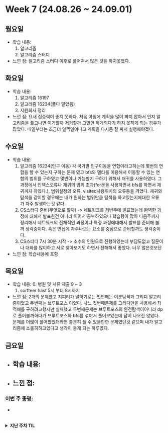 # Week 7 (24.08.26 ~ 24.09.01)

## 월요일

- 학습 내용:
  1. 알고리즘
  2. 알고리즘 스터디
- 느낀 점:
  알고리즘 스터디 이후로 풀어져서 많은 것을 하지못했다.

## 화요일

- 학습 내용:
  1. 알고리즘 16197
  2. 알고리즘 16234(풀다 말았음)
  3. 지원회사 정리
- 느낀 점:
  요새 집중력이 좋지 못하다. 처음 아침에 계획을 많이 짜지 않아서 인지 알고리즘을 풀고나면 이거할까 저거할까 고민만 하게되다가 하지 못하게 되는 경우가 많았다.
  내일부터는 조금더 일찍일어나고 계획을 다시좀 잘 짜서 실행해야겠다.

## 수요일

- 학습 내용:
  1. 알고리즘 16234(인구 이동) 각 국가별 인구이동을 연합이라고하는데 몇번의 연합을 할 수 있는지 구하는 문제 였고
     bfs와 델타를 이용해서 이동할 수 있는 연합의 범위를 구하였고 몇번이나 가능할지 구하기 위해서 재귀를 사용하였다.
     그 과정에서 인덱스오류나 재귀의 범위 초과(for문을 사용하면서 bfs를 하면서 재귀까지 하였다.), 범위설정의 오류, visited사용위치의 오류등을 격었다.
     재귀와 탐색을 같이할 경우에는 내가 원하는 범위만큼 탐색을 하고있는지에대한 오류가 자주 발생하는것 같다.
  2. CS스터디 준비(무엇으로 할까) ->
     네트워크를 저번주에 발표했는데 완벽한 과정에 대해서 발표한건 아니라 이어서 공부하였으나 학습량이 많아 다음주까지 정리해서 네트워크의 전체적인 과정이나
     특정 과정에대해서 발표를 준비해 볼까 생각중이다. 혹은 면접에 자주나오는 요소를 중심으로 준비할까도 생각중이다.
  3. CS스터디 7시 30분 시작 ->
     소수의 인원으로 진행하였는데 부담도없고 질문이나 대화를 많이하고 서로 찾아보기도 하면서 진해해서 좋았다.
     너무 많은것보단
- 느낀 점: 학습내용에 포함

## 목요일

- 학습 내용: 0. 병원 및 서류 제출 9 ~ 3
  1. sorfteer hast 5시 부터 8시까지
- 느낀 점:
  2개의 문제였고
  지피티가 말하기로는
  첫번째는 이분탐색과 그리디 알고리즘이었고
  두번째는 브루트포스 이었다.
  나느 첫번째문제를 그리디만을 사용해서 최적해를 구하려고했지만 실패했고
  두번째문제는 브루트포스의 완전탐색이아니라 dp로 풀어볼까하다가 브루트포스와 bfs를 섞어서 풀어보았는데 답이 나오진 않았다.
  문제를 더많이 풀어봤었더라면 충분히 풀 수 있을만한 문제였던것 같으며
  내가 알고리즘에 소홀히하고있다고 생각이 들게 되는 하루였다.

## 금요일

- ## 학습 내용:
- ## 느낀 점:

### 이번 주 총평:

-

<br>
<details markdown="1">
  <summary><b>지난 주차 TIL</b></summary>

# Week 6 (24.08.26 ~ 24.09.01)

## 월요일

- 학습 내용: 어깨 근육 파열 및 인대 부상 견골(?) 외부에 의한 감염 및 신경통증 으로 인해 불참
- 느낀 점: 어깨 근육 파열 및 인대 부상 견골(?) 외부에 의한 감염 및 신경통증 으로 인해 불참

## 화요일

- 학습 내용: 어깨 근육 파열 및 인대 부상 견골(?) 외부에 의한 감염 및 신경통증 으로 인해 불참
- 느낀 점: 어깨 근육 파열 및 인대 부상 견골(?) 외부에 의한 감염 및 신경통증 으로 인해 불참

## 수요일

- 학습 내용:
  CS강의 듣기 네트워크
- 느낀 점: 몸이 많이 낫질않아서 많은걸 하지못했다.

## 목요일

- 학습 내용:
  1. CS내용 정리 및 네트워크 강의 듣기(트래픽까지완료)
  2. 우리은행 지원
  3. CS스터디
- 느낀 점: 한동안 몸이 아팠기 때문에 못했던것들이 양이 많아서 다양하게 공부하지는 못했으나 / 치료를 많이 했기때문에 의자에 앉거나 팔을사용해도 신경통이 올라오지 않기 때문에 스터디에 계속 임하려고한다. 알고리즘을 한동안 놓았고 영어도 못했기 때문에 점차적으로 해야하고 CS스터디를 오늘 진행해 보았는데 알아도 설명하지 못하는 부분이 많았다. 금요일 저녁부터 알바를 하기때문에 내일은 또 시간이 많이 없을것 같다. 아침에는 병원에서 치료를 받아야하고 점심이후부터 스터디를 한다면 많은건 못하지만 그래도 할 수 있음에 감사하다.
  이번에 아프고 느낀것은 실비 보험에 들어야하고 몸이 예전같지않다. 살아있음에 기뻐하고...다치지말자 의료대란이라 병원가기가 쉽지않다.

## 금요일

- ## 학습 내용:
  1. 알고리즘 1문제
- ## 느낀 점:
  알바 시간때문에 많이 공부하지는 못했음 알바시간에서 공부하는 시간을 가지려했으나 책상과 의자가 매우 안좋을것으로 되어있어서 그런지 팔에 무리가 와서 앞으로 알바에서는 간단한 작업만 할 예정

### 이번 주 총평:

- 간만에 건강이 괜찮아져서 많은것을 해볼 수 있을까 했지만 신경쓰이는 것이 있어서 불편하기도 했으나 머라도 할 수 있게 되서 기분은 좋았다.

# Week 5 (24.08.19 ~ 24.08.23)

## 월요일

- 학습 내용:
  1. 알고리즘 11780 / 17779 게리멘더링문제와 플로이드 워셜 알고리즘문제
  2. 알고리즘 스터디
  3. 오픽챕터 한개 및 강의
- 느낀 점: 몸이 불편한관계로 오랜만에 스터디를 하였는데 너무 급하게 따라가려고하지말고 차근차근 다시 해나가려고 한다.
  오픽의 경우에는 나마의 스크립트도 만들어보고 chat gpt를 이용하여 회화연습을 해보려고 계획중이다.
  채용공고가 많이 올라오고 있으므로 이번부터는 채용에 도전해 보려고 한다. 하루에 30분이상이라도 채용공고를 확인하고 지원자격을 확인해보고
  준비해서 지원하겠다.
  포트폴리오같은경우는 정리가 잘 안돼있다.

## 화요일

- 학습 내용:
  1. 알고리즘
  2. CS
  3. 영어

앞으로 해야할일은

1. 정보처리기사 실기 준비
2. 자소서에 나의 역량을 쓰기가 부족한 느낌이다. 포트폴리오 작성을 좀더해보자
3. 자소서나 포트폴리오 작성할 것이 부족하기 때문에 개인 프로젝트 할 것을 생각해보자.
4. 개인적으로 알고링즘별로 문제풀어보기

- 느낀 점:
  할게 많은데 몸이 빨리나았으면 좋겠다.

## 수요일

- 학습 내용: 어깨 근육 파열 및 인대 부상 견골(?) 외부에 의한 감염 및 신경통증 으로 인해 불참
- 느낀 점: 어깨 근육 파열 및 인대 부상 견골(?) 외부에 의한 감염 및 신경통증 으로 인해 불참

## 목요일

- 학습 내용: 어깨 근육 파열 및 인대 부상 견골(?) 외부에 의한 감염 및 신경통증 으로 인해 불참
- 느낀 점: 어깨 근육 파열 및 인대 부상 견골(?) 외부에 의한 감염 및 신경통증 으로 인해 불참

## 금요일

- 학습 내용: 어깨 근육 파열 및 인대 부상 견골(?) 외부에 의한 감염 및 신경통증 으로 인해 불참
- 느낀 점: 어깨 근육 파열 및 인대 부상 견골(?) 외부에 의한 감염 및 신경통증 으로 인해 불참

---

# Week 4 (24.08.12 ~ 24.08.16)

> 한 주 총평: 어깨 근육 파열 및 인대 부상 견골(?) 외부에 의한 감염 및 신경통증 으로 인해 불참

# Week 3 (24.08.05 ~ 24.08.09)

## 월요일

- 학습 내용:

1. 알고리즘 백준 1068 재시도(약간 수정)
2. 알고리즘 스터디
3. 독후감? 작성
4. CS스터디 준비
5. 오픽 1챕터 하기

- 느낀 점:
  알고리즘의 경우 1068이 다른 사람들과 많이 달랐다. 일단은 내가쓴 코드가 다른사람에 비해서 "비효율적이다"라고 생각이 들만큼 코드가 굉장히 길었다.
  나름 풀면서 꼭 필요한 부분이다 라고 생각하면서 풀었지만 너무 길었다. 알고리즘은 경험이 중요하다고 생각하기 때문에 더 많이 경험하는 방향으로 진행하면 될것이라고 생각한다.
  독서를 시작한것은 글을 쓰거나 아니면 생각하는 방법에 부족함을 느끼기 때문이었는데 생각 외로 책이 주는 교휸이 마음이나 생각에 많이 와닿는듯하다. 또한 실용적이기도 하다.
  스토리라는 키워드가 존재했는데 앞으로 자소서같은것을 쓸때는 어떤 스토리가 기업이 원할까 어떻게 관심을 이끌수 있을까 생각할 듯 하다.
  CS는 이번에 방식이 바뀌었다. 이번에는 디자인패턴쪽을 재차 하게 되었는데 방식이 바뀌었기 때문에 디자인 패턴에 대한 나의 생각과 구현, 그리고 좀더 깊게 알아보고자 했다.
  하지만 우선 생각이라는 어떤식으로 적어나가야할지 어려웠고 처음인 방식이다보니 어떤식으로 진행해야할지 어려움이 있다. 차근차근 해내야 겠다.
  오픽또한 아직까지 어려움이 있다. 강의나 스크립트나 책이나 늘고 있다는 생각이 들지 않는다. 방법에 대해서 다시 생각해 보겠다..

## 화요일

- 학습 내용: 어깨 근육 파열 및 인대 부상 견골(?) 외부에 의한 감염 및 신경통증 으로 인해 불참
- 느낀 점:

## 수요일

- 학습 내용: 어깨 근육 파열 및 인대 부상 견골(?) 외부에 의한 감염 및 신경통증 으로 인해 불참
- 느낀 점:

## 목요일

- 학습 내용: 어깨 근육 파열 및 인대 부상 견골(?) 외부에 의한 감염 및 신경통증 으로 인해 불참
- 느낀 점:

## 금요일

- 학습 내용: 어깨 근육 파열 및 인대 부상 견골(?) 외부에 의한 감염 및 신경통증 으로 인해 불참
- 느낀 점:

---

> 한 주 총평: 어깨 근육 파열 및 인대 부상 견골(?) 외부에 의한 감염 및 신경통증 으로 인해 불참

# Week 2 (24.07.29 ~ 24.08.02)

## 월요일

- 학습 내용:
  1. 알고리즘 백준 2611(시간초과)위상정렬 -> 미해결
  2. 알고리즘 스터디
  3. 독서토론 준비
- 느낀 점: DP쪽에 좀 약한듯하다 머리속에 그림이 그려지지 않았다. 금일은 병원을 다녀와서 오전시간이 없었고 오후에 스터디를 했으며 이후에는
  독서토론을 준비해야하기때문에(미리 준비를 못함) 많은 것을 하지는 못해서 아쉬운 날이다.

## 화요일

- 학습 내용:

  1. 알고리즘 백준 1개 3273(투포인터)
  2. 독서내용 생각 및 정리(일부)
  3. CS스터디 준비(메모리/ 스레드와 멀티프로세싱) 면접을위한CS전공 지식노트
  4. CS스터디외 딥한 CS 공부/ 나혼자 공부하는 운영체제 (일부)
     <img src="etc/2024-07-30.png" alt="독서 내용정리 일부" width="500">

- 느낀 점:
  1. 투포인터에 대해서 이전에 한번했을때 참여하지 못했었기 때문에 처음 접하였는데 코드를 확인하지않고 알고리즘이 작동하는 방식에 대해서 먼저 이해해보려고 했기 때문에 수월하게 풀었다. 다음에도 이런식으로 진행하려고한다. 강의를 시청하는 방식이었다.
  2. CS스터디를 준비하기 위해서 스레드와 멀티프로세싱 파트쪽을 읽어보았다. 이전에 앞쪽에서 공부했던 내용들이 점차적으로 생각이 안나는 경우가 많았기 때문에 헷갈리는 단어가 나오면 검색하면서 진행하였는데 시간이 오래 걸렸다. 하지만 모든 내용을 탄탄하게 아는것이 중요하다고 생각하기 때문에 계속이런식으로 진행하려고한다. 또한 조금더 심화학습을 위해 다음책을 구매하였기 때문에 내일은 그것을 살펴볼 예정이다.
  3. 이번에 읽은 책은 SAME AS EVER이라는 책이고 내가 고른 책이다. 최근에 읽은 책이 얼마 되지는 않지만 추천한다.

## 수요일

- 학습 내용:

1.  알고리즘 백준 1개 110066(dp 와 prefix)
2.  CS스터디 준비 (메모리/ 스레드와 멀티프로세싱) 나혼자 공부하는 운영체제 / CS노션정리

- 느낀 점:
  우선 누적합 구간합에 대해서는 이해했고 dp도 사실 같은 비슷한 맥락이라고 생각하고 있다. 하지만 본문제에 적용하는 방법에 대해서 생각하지 못하였고, 블로그와 지피티를 참고하였다. 그럼에도 그 논리가 이해되지 않았기 때문에 다시한번 살펴보려고한다. 또한 python으로 실행시 시간초과가 발생하였기 때문에 pypy3로 제출하였는데 pypy는 python의 시간이 오래걸리는 단점을 보완하기 위해여 JIT컴파일이라는 것을 도입한 것이라고한다. 쉬게말해 인터프리터를 하면서 자주쓰는 코드를 캐시에 저장하여 사용한다고 하는데 정확하지는 않다. 한번 다시 원리를 이해할 필요가 있다.
  CS스터는 무난하게 진행하였다.

## 목요일

- 학습 내용:

1. CS스터디 준비
2. CS스터디
3. 오픽 강의듣기

- 느낀 점: 목요일정도에 오면 약간 지치는 면이 있다.

## 금요일

- 학습 내용: 어꺠 충돌 증후군과 몸살로인해 참여했으나 제대로 하지 못했다.
- 느낀 점: 몸관리도 잘해야겠다는 생각이 들었고 다음주부터는 재활운동으로 운동을 다시 시작해 보려고한다.

---

> 한 주 총평:
> 계획에 문제가 있는것인가 일주일 목표를 지정하는것이 좋은것인가 생각해보았다. 생각보다 열심히 하지않은듯했고 다음주는 꼭 열심히 이보다 더 열심히 할 수는 없겠다.에 도달하고 싶다.

# Week 1 (24.07.22 ~ 24.07.26)

## 월요일

- 학습 내용:
  1. 금일 스케줄 정리
  2. 알고리즘 스터디 문제 중 1문제 디버깅
  3. cs스터디(면접을 위한 cs 전공지식노트) 읽기
  4. 알고리즘 스터디
  5. 오픽 챕터1
  6. 알고리즘 한문제 풀기 (문제 미정)
  7. 자기전에 책읽기(Same as Ever)
- 느낀 점:
  아침을 조금 일찍시작하는게 보람차게 느껴졌고
  CS의 경우 공룡책을 살지 나혼공을 살지 아직 정하지 못했기 때문에 정해서 구매하고 내일이나 내일모레 한번 읽어보려고한다.
  오픽의경우 아직 감을 못잡겠다. 책에서는 스크립트를 외우지 말고 하라고 하는데 어느정도까지 가능할지 실제로 해본적이 없어서 아직은 잘 모르겠다.
  책을 3권정도 구비해놨기 때문에 빠르게 해가려고 생각중이고... 시험은 한권부터 끝내고 시작하려고한다. 10일정도 예정이다.
  알고리즘의 경우는 많이 풀어보는게 중요하다고 생각이 들고 반복적으로 푸는것도 중요할 것이라고 생각하기 때문에 쉬운문제라도 하루에 하나씩 풀어보려고한다.

## 화요일

- 학습 내용:
  1. 금일 스케줄 정리
  2. 알고리즘 스터디문제 풀기(실패 2611)
  3. 오픽 2챕터
  4. CS정리 노션
- 느낀 점:
  알고리즘이 생각보다 여려워서 1일1알고를 실패했다. 실버나 브론즈로 대체할 예정이긴하나 아쉬웠다.
  오픽이 생각보다 어렵게 느껴진다. 문장을 길게 말할수 있을지 걱정이된다.
  CS정리가 생각보다 어렵다. 책에 내용이 부실해서 그런듯하다. 다른방법이 절실히다.

## 수요일

- 학습 내용:
  1. 알고리즘 스터디 문제 풀기
  2. CS 정리
- 느낀 점: 알고리즘이 생각보다 부실하다고 생각된다.

## 목요일

- 학습 내용:
  1. 알고리즘 스터디 문제 풀기
  2. CS 정리
- 느낀 점: 스터디문제를 차근차근 해내어 미리 풀어 내어 잘했다고 생각이 들고 컴퓨팅 사고에 cs가 도움이 되는것 같다.

## 금요일

- 학습 내용:
  1. 알고리즘 스터디 문제 풀기
  2. CS 정리
- 느낀 점: 지각 1회를 달성하였다 앞으로 늦지 않을 예정이다.

---

> 한 주 총평: 성실하게 이행하지 못한듯하여 다음오는주에는 성실히 임할 예정이다.

</details>
